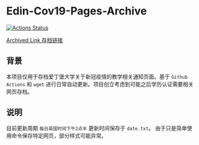 # Edin-Cov19-Pages-Archive

[![Actions Status](https://github.com/NorwinYu/Edin-Covid-19-Pages-Archive/workflows/CI/badge.svg)](https://github.com/NorwinYu/Edin-Covid-19-Pages-Archive/actions)

[Archived Link 存档链接](https://norwinyu.github.io/Edin-Covid-19-Pages-Archive/www.ed.ac.uk/news/covid-19)

## 背景
本项目仅用于存档爱丁堡大学关于新冠疫情的教学相关通知页面。基于 `Github Actions` 和 `wget` 进行日常自动更新。项目创立考虑到可能之后学历认证需要相关网页存档。 

## 说明
目前更新周期 `每日英国时间下午2点半`
更新时间保存于 `date.txt`。
由于只是简单使用命令保存特定网页，部分样式可能异常。
